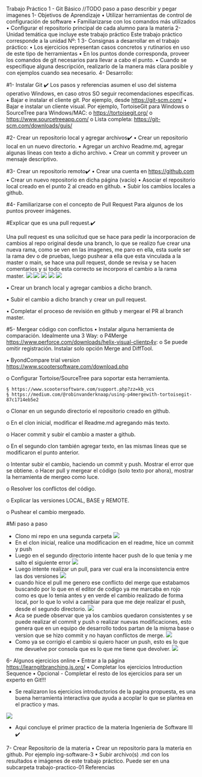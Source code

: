 Trabajo Práctico 1 - Git Básico //TODO paso a paso describir y pegar imagenes
1- Objetivos de Aprendizaje
• Utilizar herramientas de control de configuración de software
• Familiarizarse con los comandos más utilizados
• Configurar el repositorio principal de cada alumno para la materia
2- Unidad temática que incluye este trabajo práctico
Este trabajo práctico corresponde a la unidad Nº: 1
3- Consignas a desarrollar en el trabajo práctico:
• Los ejercicios representan casos concretos y rutinarios en uso de este tipo
de herramientas
• En los puntos donde corresponda, proveer los comandos de git necesarios
para llevar a cabo el punto.
• Cuando se especifique alguna descripción, realizarlo de la manera más clara
posible y con ejemplos cuando sea necesario.
4- Desarrollo:


#1- Instalar Git ✔️
Los pasos y referencias asumen el uso del sistema operativo Windows, en caso
otros SO seguir recomendaciones específicas.
• Bajar e instalar el cliente git. Por ejemplo, desde https://git-scm.com/
• Bajar e instalar un cliente visual. Por ejemplo, TortoiseGit para Windows o
SourceTree para Windows/MAC:
o https://tortoisegit.org/
o https://www.sourcetreeapp.com/
o Lista completa: https://git-scm.com/downloads/guis/

#2- Crear un repositorio local y agregar archivos✔️
• Crear un repositorio local en un nuevo directorio. 
• Agregar un archivo Readme.md, agregar algunas líneas con texto a dicho
archivo.
• Crear un commit y proveer un mensaje descriptivo.

#3- Crear un repositorio remoto✔️
• Crear una cuenta en https://github.com
• Crear un nuevo repositorio en dicha página (vacío)
• Asociar el repositorio local creado en el punto 2 al creado en github.
• Subir los cambios locales a github.

#4- Familiarizarse con el concepto de Pull Request
Para algunos de los puntos proveer imágenes.

#Explicar que es una pull request.✔️

Una pull request es una solicitud que se hace para pedir la incorporacion de cambios al repo original desde una branch, lo que se realizo fue crear una nueva rama, como se ven en las imagenes, me paro en ella, esta suele ser la rama dev o de pruebas, luego pushear a ella que esta vinculada a la master o main, se hace una pull request, donde se revisa y se hacen comentarios y si todo esta correcto se incorpora el cambio a la rama master.
![](/Imagenes%20ejercicios/1.jpeg)
![](/Imagenes%20ejercicios/2.jpeg)
![](/Imagenes%20ejercicios/3.jpeg)
![](/Imagenes%20ejercicios/4.jpeg)
![](/Imagenes%20ejercicios/5.jpeg)

• Crear un branch local y agregar cambios a dicho branch.

• Subir el cambio a dicho branch y crear un pull request.

• Completar el proceso de revisión en github y mergear el PR al branch
master.

#5- Mergear código con conflictos
• Instalar alguna herramienta de comparación. Idealmente una 3 Way:
o P4Merge https://www.perforce.com/downloads/helix-visual-clientp4v:
o Se puede omitir registración. Instalar solo opción Merge and DiffTool.

• ByondCompare trial
version https://www.scootersoftware.com/download.php

o Configurar Tortoise/SourceTree para soportar esta herramienta.

    § https://www.scootersoftware.com/support.php?zz=kb_vcs
    § https://medium.com/@robinvanderknaap/using-p4mergewith-tortoisegit-87c1714eb5e2
o Clonar en un segundo directorio el repositorio creado en github.

o En el clon inicial, modificar el Readme.md agregando más texto.

o Hacer commit y subir el cambio a master a github.

o En el segundo clon 
también agregar texto, en las mismas líneas que
se modificaron el punto anterior.

o Intentar subir el cambio, haciendo un commit y push. Mostrar el error
que se obtiene.
o Hacer pull y mergear el código (solo texto por ahora), mostrar la
herramienta de mergeo como luce.

o Resolver los conflictos del código.

o Explicar las versiones LOCAL, BASE y REMOTE.

o Pushear el cambio mergeado.

#Mi paso a paso
* Clono mi repo en una segunda carpeta
![](/Imagenes%20ejercicios/5.1.jpeg)
* En el clon inicial, realice una modificacion en el readme, hice un commit y push
* Luego en el segundo directorio intente hacer push de lo que tenia y me salto el siguiente error
![](/Imagenes%20ejercicios/5.2.jpeg)
* Luego intente realizar un pull, para ver cual era la inconsistencia entre las dos versiones
![](/Imagenes%20ejercicios/5.3.jpeg)
* cuando hice el pull me genero ese conflicto del merge que estabamos buscando por lo que en el editor de codigo ya me marcaba en rojo como es que lo tenia antes y en verde el cambio realizado de forma local, por lo que lo volvi a cambiar para que me deje realizar el push, desde el segundo directorio.
![](/Imagenes%20ejercicios/5.4.jpeg)
* Aca se puede observar que ya los cambios quedaron consistentes y se puede realizar el commit y push o realizar nuevas modificaciones, esto genera que en un equipo de desarrollo todos partan de la misma base o version que se hizo commit y no hayan conflictos de merge.
![](/Imagenes%20ejercicios/5.5.jpeg)
* Como ya se corrigio el cambio si quiero hacer un push, esto es lo que me devuelve por consola que es lo que me tiene que devolver.
![](/Imagenes%20ejercicios/5.6.jpeg)

6- Algunos ejercicios online
• Entrar a la página https://learngitbranching.js.org/
• Completar los ejercicios Introduction Sequence
• Opcional - Completar el resto de los ejercicios para ser un experto en Git!!!

* Se realizaron los ejercicios introductorios de la pagina propuesta, es una buena herramienta interactiva que ayuda a acoplar lo que se plantea en el practico y mas.

![](/Imagenes%20ejercicios/5.7.jpeg)

* Aqui concluye el primer practico de la materia Ingenieria de Software III ✔️


7- Crear Repositorio de la materia
• Crear un repositorio para la materia en github. Por ejemplo ing-software-3
• Subir archivo(s) .md con los resultados e imágenes de este trabajo práctico.
Puede ser en una subcarpeta trabajo-practico-01
Referencias